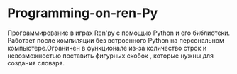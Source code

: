 # Programming-on-ren-Py
Программирование в играх Ren'py с помощью Python и его библиотеки.
Работает после компиляции без встроенного Python на персональном компьютере.Ограничен в функционале из-за количество строк и невозможностью поставить фигурных скобок ,
которые нужны для создания словаря.

